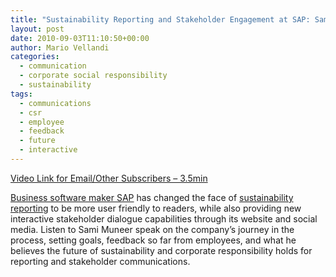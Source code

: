 ```yaml
---
title: "Sustainability Reporting and Stakeholder Engagement at SAP: Sami Muneer"
layout: post
date: 2010-09-03T11:10:50+00:00
author: Mario Vellandi
categories:
  - communication
  - corporate social responsibility
  - sustainability
tags:
  - communications
  - csr
  - employee
  - feedback
  - future
  - interactive
---
```

[Video Link for Email/Other Subscribers &#8211; 3.5min](http://vimeo.com/14439212)

[Business software maker SAP](http://www.sap.com/) has changed the face of [sustainability reporting](http://www.sapsustainabilityreport.com/) to be more user friendly to readers, while also providing new interactive stakeholder dialogue capabilities through its website and social media. Listen to Sami Muneer speak on the company&#8217;s journey in the process, setting goals, feedback so far from employees, and what he believes the future of sustainability and corporate responsibility holds for reporting and stakeholder communications.
